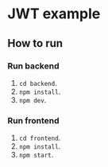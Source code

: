 # JWT example

## How to run

### Run backend

1. `cd backend`.
2. `npm install`.
3. `npm dev`.

### Run frontend

1. `cd frontend`.
2. `npm install`.
3. `npm start`.
